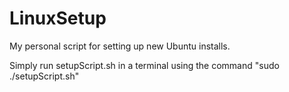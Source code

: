 # LinuxSetup
My personal script for setting up new Ubuntu installs.

Simply run setupScript.sh in a terminal using the command "sudo ./setupScript.sh"
